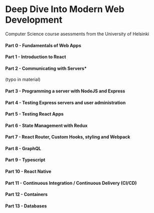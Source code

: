 # Deep Dive Into Modern Web Development
Computer Science course asessments from the University of Helsinki

#### Part 0 - Fundamentals of Web Apps
#### Part 1 - Introduction to React
#### Part 2 - Communicating with Servers*
(typo in material)
#### Part 3 - Programming a server with NodeJS and Express
#### Part 4 - Testing Express servers and user administration
#### Part 5 - Testing React Apps
#### Part 6 - State Management with Redux
#### Part 7 - React Router, Custom Hooks, styling and Webpack
#### Part 8 - GraphQL
#### Part 9 - Typescript
#### Part 10 - React Native
#### Part 11 - Continuous Integration / Continuous Delivery (CI/CD)
#### Part 12 - Containers
#### Part 13 - Databases
